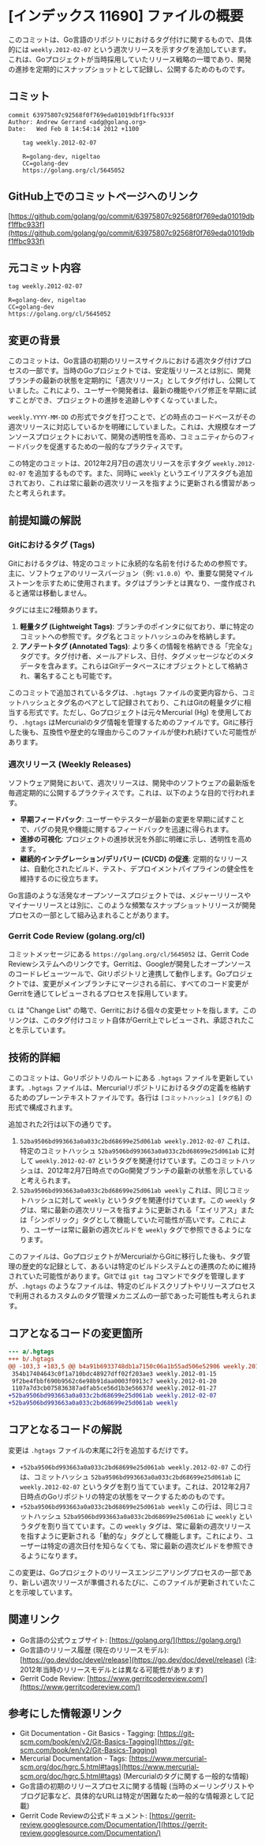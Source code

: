 # [インデックス 11690] ファイルの概要

このコミットは、Go言語のリポジトリにおけるタグ付けに関するもので、具体的には `weekly.2012-02-07` という週次リリースを示すタグを追加しています。これは、Goプロジェクトが当時採用していたリリース戦略の一環であり、開発の進捗を定期的にスナップショットとして記録し、公開するためのものです。

## コミット

```
commit 63975807c92568f0f769eda01019dbf1ffbc933f
Author: Andrew Gerrand <adg@golang.org>
Date:   Wed Feb 8 14:54:14 2012 +1100

    tag weekly.2012-02-07
    
    R=golang-dev, nigeltao
    CC=golang-dev
    https://golang.org/cl/5645052
```

## GitHub上でのコミットページへのリンク

[https://github.com/golang/go/commit/63975807c92568f0f769eda01019dbf1ffbc933f](https://github.com/golang/go/commit/63975807c92568f0f769eda01019dbf1ffbc933f)

## 元コミット内容

```
tag weekly.2012-02-07

R=golang-dev, nigeltao
CC=golang-dev
https://golang.org/cl/5645052
```

## 変更の背景

このコミットは、Go言語の初期のリリースサイクルにおける週次タグ付けプロセスの一部です。当時のGoプロジェクトでは、安定版リリースとは別に、開発ブランチの最新の状態を定期的に「週次リリース」としてタグ付けし、公開していました。これにより、ユーザーや開発者は、最新の機能やバグ修正を早期に試すことができ、プロジェクトの進捗を追跡しやすくなっていました。

`weekly.YYYY-MM-DD` の形式でタグを打つことで、どの時点のコードベースがその週次リリースに対応しているかを明確にしていました。これは、大規模なオープンソースプロジェクトにおいて、開発の透明性を高め、コミュニティからのフィードバックを促進するための一般的なプラクティスです。

この特定のコミットは、2012年2月7日の週次リリースを示すタグ `weekly.2012-02-07` を追加するものです。また、同時に `weekly` というエイリアスタグも追加されており、これは常に最新の週次リリースを指すように更新される慣習があったと考えられます。

## 前提知識の解説

### Gitにおけるタグ (Tags)

Gitにおけるタグは、特定のコミットに永続的な名前を付けるための参照です。主に、ソフトウェアのリリースバージョン（例: `v1.0.0`）や、重要な開発マイルストーンを示すために使用されます。タグはブランチとは異なり、一度作成されると通常は移動しません。

タグには主に2種類あります。

1.  **軽量タグ (Lightweight Tags)**: ブランチのポインタに似ており、単に特定のコミットへの参照です。タグ名とコミットハッシュのみを格納します。
2.  **アノテートタグ (Annotated Tags)**: より多くの情報を格納できる「完全な」タグです。タグ付け者、メールアドレス、日付、タグメッセージなどのメタデータを含みます。これらはGitデータベースにオブジェクトとして格納され、署名することも可能です。

このコミットで追加されているタグは、`.hgtags` ファイルの変更内容から、コミットハッシュとタグ名のペアとして記録されており、これはGitの軽量タグに相当する形式です。ただし、Goプロジェクトは元々Mercurial (Hg) を使用しており、`.hgtags` はMercurialのタグ情報を管理するためのファイルです。Gitに移行した後も、互換性や歴史的な理由からこのファイルが使われ続けていた可能性があります。

### 週次リリース (Weekly Releases)

ソフトウェア開発において、週次リリースは、開発中のソフトウェアの最新版を毎週定期的に公開するプラクティスです。これは、以下のような目的で行われます。

*   **早期フィードバック**: ユーザーやテスターが最新の変更を早期に試すことで、バグの発見や機能に関するフィードバックを迅速に得られます。
*   **進捗の可視化**: プロジェクトの進捗状況を外部に明確に示し、透明性を高めます。
*   **継続的インテグレーション/デリバリー (CI/CD) の促進**: 定期的なリリースは、自動化されたビルド、テスト、デプロイメントパイプラインの健全性を維持するのに役立ちます。

Go言語のような活発なオープンソースプロジェクトでは、メジャーリリースやマイナーリリースとは別に、このような頻繁なスナップショットリリースが開発プロセスの一部として組み込まれることがあります。

### Gerrit Code Review (golang.org/cl)

コミットメッセージにある `https://golang.org/cl/5645052` は、Gerrit Code Reviewシステムへのリンクです。Gerritは、Googleが開発したオープンソースのコードレビューツールで、Gitリポジトリと連携して動作します。Goプロジェクトでは、変更がメインブランチにマージされる前に、すべてのコード変更がGerritを通じてレビューされるプロセスを採用しています。

`CL` は "Change List" の略で、Gerritにおける個々の変更セットを指します。このリンクは、このタグ付けコミット自体がGerrit上でレビューされ、承認されたことを示しています。

## 技術的詳細

このコミットは、Goリポジトリのルートにある `.hgtags` ファイルを更新しています。`.hgtags` ファイルは、Mercurialリポジトリにおけるタグの定義を格納するためのプレーンテキストファイルです。各行は `[コミットハッシュ] [タグ名]` の形式で構成されます。

追加された2行は以下の通りです。

1.  `52ba9506bd993663a0a033c2bd68699e25d061ab weekly.2012-02-07`
    これは、特定のコミットハッシュ `52ba9506bd993663a0a033c2bd68699e25d061ab` に対して `weekly.2012-02-07` というタグを関連付けています。このコミットハッシュは、2012年2月7日時点でのGo開発ブランチの最新の状態を示していると考えられます。
2.  `52ba9506bd993663a0a033c2bd68699e25d061ab weekly`
    これは、同じコミットハッシュに対して `weekly` というタグを関連付けています。この `weekly` タグは、常に最新の週次リリースを指すように更新される「エイリアス」または「シンボリック」タグとして機能していた可能性が高いです。これにより、ユーザーは常に最新の週次ビルドを `weekly` タグで参照できるようになります。

このファイルは、GoプロジェクトがMercurialからGitに移行した後も、タグ管理の歴史的な記録として、あるいは特定のビルドシステムとの連携のために維持されていた可能性があります。Gitでは `git tag` コマンドでタグを管理しますが、`.hgtags` のようなファイルは、特定のビルドスクリプトやリリースプロセスで利用されるカスタムのタグ管理メカニズムの一部であった可能性も考えられます。

## コアとなるコードの変更箇所

```diff
--- a/.hgtags
+++ b/.hgtags
@@ -103,3 +103,5 @@ b4a91b6933748db1a7150c06a1b55ad506e52906 weekly.2011-11-18
 354b17404643c0f1a710bdc48927dff02f203ae3 weekly.2012-01-15
 9f2be4fbbf690b9562c6e98b91daa0003f0913c7 weekly.2012-01-20
 1107a7d3cb075836387adfab5ce56d1b3e56637d weekly.2012-01-27
+52ba9506bd993663a0a033c2bd68699e25d061ab weekly.2012-02-07
+52ba9506bd993663a0a033c2bd68699e25d061ab weekly
```

## コアとなるコードの解説

変更は `.hgtags` ファイルの末尾に2行を追加するだけです。

*   `+52ba9506bd993663a0a033c2bd68699e25d061ab weekly.2012-02-07`
    この行は、コミットハッシュ `52ba9506bd993663a0a033c2bd68699e25d061ab` に `weekly.2012-02-07` というタグを割り当てています。これは、2012年2月7日時点のGoリポジトリの特定の状態をマークするためのものです。
*   `+52ba9506bd993663a0a033c2bd68699e25d061ab weekly`
    この行は、同じコミットハッシュ `52ba9506bd993663a0a033c2bd68699e25d061ab` に `weekly` というタグを割り当てています。この `weekly` タグは、常に最新の週次リリースを指すように更新される「動的な」タグとして機能します。これにより、ユーザーは特定の週次日付を知らなくても、常に最新の週次ビルドを参照できるようになります。

この変更は、Goプロジェクトのリリースエンジニアリングプロセスの一部であり、新しい週次リリースが準備されるたびに、このファイルが更新されていたことを示唆しています。

## 関連リンク

*   Go言語の公式ウェブサイト: [https://golang.org/](https://golang.org/)
*   Go言語のリリース履歴 (現在のリリースモデル): [https://go.dev/doc/devel/release](https://go.dev/doc/devel/release) (注: 2012年当時のリリースモデルとは異なる可能性があります)
*   Gerrit Code Review: [https://www.gerritcodereview.com/](https://www.gerritcodereview.com/)

## 参考にした情報源リンク

*   Git Documentation - Git Basics - Tagging: [https://git-scm.com/book/en/v2/Git-Basics-Tagging](https://git-scm.com/book/en/v2/Git-Basics-Tagging)
*   Mercurial Documentation - Tags: [https://www.mercurial-scm.org/doc/hgrc.5.html#tags](https://www.mercurial-scm.org/doc/hgrc.5.html#tags) (Mercurialのタグに関する一般的な情報)
*   Go言語の初期のリリースプロセスに関する情報 (当時のメーリングリストやブログ記事など、具体的なURLは特定が困難なため一般的な情報源として記載)
*   Gerrit Code Reviewの公式ドキュメント: [https://gerrit-review.googlesource.com/Documentation/](https://gerrit-review.googlesource.com/Documentation/)

